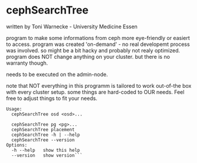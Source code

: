 # cephSearchTree

written by Toni Warnecke - University Medicine Essen

program to make some informations from ceph more eye-friendly or easiert to access.
program was created 'on-demand' - no real developemt process was involved. so might be a bit hacky and probably not realy optimized.
program does NOT change anything on your cluster. but there is no warranty though.

needs to be executed on the admin-node.

note that NOT everything in this programm is tailored to work out-of-the box with every cluster setup.
some things are hard-coded to OUR needs. Feel free to adjust things to fit your needs.

```
Usage:
  cephSearchTree osd <osd>...
  
  cephSearchTree pg <pg>...
  cephSearchTree placement
  cephSearchTree -h | --help
  cephSearchTree --version
Options:
  -h --help   show this help
  --version   show version```
